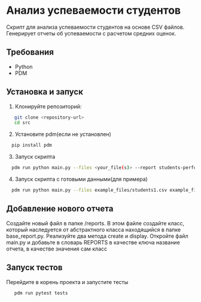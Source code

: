 # Анализ успеваемости студентов

Скрипт для анализа успеваемости студентов на основе CSV файлов. Генерирует отчеты об успеваемости с расчетом средних оценок.

## Требования
- Python
- PDM
## Установка и запуск

1. Клонируйте репозиторий:
```bash
   git clone <repository-url>
   cd src
```
2. Установите pdm(если не установлен)
```bash
  pip install pdm
```
3. Запуск скрипта 
```bash
  pdm run python main.py --files <your_file(s)> --report students-performance
```
4. Запуск скрипта с готовыми данными(для примера)
```bash
  pdm run python main.py --files example_files/students1.csv example_files/students2.csv --report students-performance
```

## Добавление нового отчета
Создайте новый файл в папке /reports. В этом файле создайте
класс, который наследуется от абстрактного класса находящийся в папке base_report.py.
Реализуйте два метода create и display. Откройте файл main.py и добавьте в словарь REPORTS
в качестве ключа название отчета, в качестве значения сам класс

## Запуск тестов

Перейдите в корень проекта и запустите тесты
```bash
   pdm run pytest tests
```